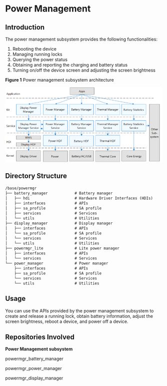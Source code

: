 # Power Management<a name="EN-US_TOPIC_0000001121107655"></a>

## Introduction<a name="section11660541593"></a>

The power management subsystem provides the following functionalities:

1.  Rebooting the device
2.  Managing running locks
3.  Querying the power status
4.  Obtaining and reporting the charging and battery status
5.  Turning on/off the device screen and adjusting the screen brightness

**Figure  1**  Power management subsystem architecture<a name="fig7607759319"></a>  


![](figures/power-management-subsystem-architecture.png)

## Directory Structure<a name="section19472752217"></a>

```
/base/powermgr
├── battery_manager            # Battery manager
│   ├── hdi                    # Hardware Driver Interfaces (HDIs)
│   ├── interfaces             # APIs
│   ├── sa_profile             # SA profile
│   ├── services               # Services
│   └── utils                  # Utilities
├── display_manager            # Display manager
│   ├── interfaces             # APIs
│   └── sa_profile             # SA profile
│   └── services               # Services
│   └── utils                  # Utilities
├── powermgr_lite              # Lite power manager
│   ├── interfaces             # APIs
│   └── services               # Services
└── power_manager              # Power manager
    ├── interfaces             # APIs
    ├── sa_profile             # SA profile
    └── services               # Services
    └── utils                  # Utilities
```

## Usage<a name="section19959125052315"></a>

You can use the APIs provided by the power management subsystem to create and release a running lock, obtain battery information, adjust the screen brightness, reboot a device, and power off a device.

## Repositories Involved<a name="section63151229062"></a>

**Power Management subsystem**

powermgr\_battery\_manager

powermgr\_power\_manager

powermgr\_display\_manager

